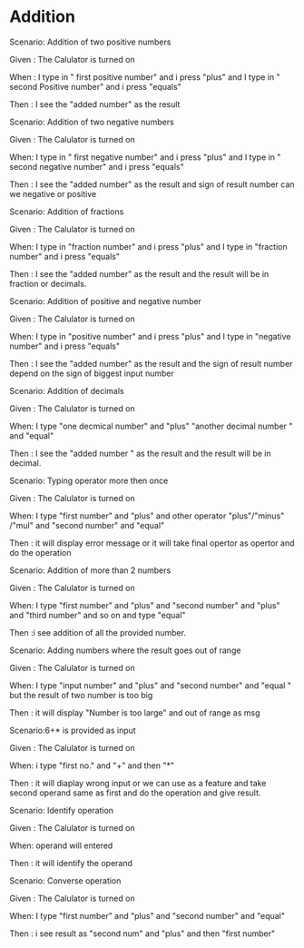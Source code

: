 # Addition



Scenario: Addition of two positive numbers
  
  Given : The Calulator is turned on

  When : I type in " first positive   number" and i press "plus" and I type in " second Positive number" and i press "equals"
  
  Then : I see the "added number" as the result 
  

Scenario: Addition of two negative numbers
  
  Given : The Calulator is turned on
  
  When:  I type in " first negative number" and i press "plus" and I type in " second negative number" and i press "equals"
  
  Then : I see the "added number" as the result and sign of result number can we negative or positive 
  
  
  
  Scenario: Addition of fractions
  
  Given : The Calulator is turned on
  
  When:  I type in "fraction number" and i press "plus" and I type in "fraction number" and i press "equals"
  
  Then : I see the "added number" as the result  and the result will be in fraction or decimals.
  
  
  Scenario: Addition of positive and negative number
  
  Given : The Calulator is turned on
  
  When:  I type in "positive number" and i press "plus" and I type in "negative number" and i press "equals"
  
  Then : I see the "added number" as the result and the sign of result number depend on the sign of biggest input number


  Scenario: Addition of decimals
  
  Given : The Calulator is turned on
  
  When: I type "one decmical number" and  "plus" "another decimal number " and "equal"
  
  Then : I see the "added number " as the result and the result will be in decimal.
  
  
  
  Scenario: Typing operator more then once
  
  Given : The Calulator is turned on
  
  When: I type "first number" and "plus" and other operator "plus"/"minus" /"mul" and "second number" and "equal"
  
  Then : it will display error message or it will take final opertor as opertor and do the operation
  
  
  
  Scenario: Addition of more than 2 numbers
  
  Given : The Calulator is turned on
  
  When: I type "first  number" and "plus" and "second number" and "plus" and "third number" and so on and type "equal"
  
  Then :i see addition of all  the provided number.
  
  
  Scenario: Adding numbers where the result goes out of range
  
  Given : The Calulator is turned on
  
  When: I type "input number" and "plus" and "second number" and "equal " but the result of two number is too big
  
  Then : it will display "Number is too large" and out of range as msg 
  
  
  Scenario:6+* is provided as input
  
  Given : The Calulator is turned on
  
  When:  i type "first no." and "+" and then "*"
  
  Then : it will diaplay wrong input  or we can use as a feature and take second operand same as first and do the operation and give result.

 
  Scenario: Identify operation
  
  Given : The Calulator is turned on
  
  When: operand will entered 
  
  Then : it will identify the operand
  
  
  
  Scenario: Converse operation
  
  Given : The Calulator is turned on
  
  When: I type "first number" and "plus" and "second number" and "equal"
  
  Then : i see result as "second num" and "plus" and then "first number"
